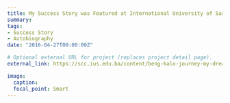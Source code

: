 ```yaml
---
title: My Success Story was Featured at International University of Sarajevo's Career Blog
summary: 
tags:
- Success Story
- Autobiography
date: "2016-04-27T00:00:00Z"

# Optional external URL for project (replaces project detail page).
external_link: https://scc.ius.edu.ba/content/beng-kalo-journey-my-dreams

image:
  caption: 
  focal_point: Smart
---
```

